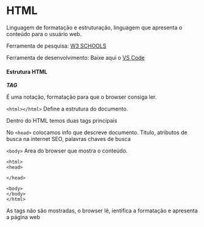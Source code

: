 # HTML

Linguagem de formatação e estruturação, linguagem que apresenta o conteúdo para o usuário web.

Ferramenta de pesquisa: [W3 SCHOOLS](https://www.w3schools.com/)

Ferramenta de desenvolvimento: Baixe aqui o [VS Code](https://code.visualstudio.com/download)


#### Estrutura HTML

***TAG*** 

É uma notação, formatação para que o browser consiga ler.
<br>

```<html></html>```
Define a estrutura do documento.

Dentro do HTML temos duas tags principais

No 
```<head>``` colocamos info que descreve documento.
Titulo, atributos de busca na internet SEO, palavras chaves de busca


```<body>``` Area do browser que mostra o conteúdo.

```
<html>
<head>

</head>

<body>
</body>
</html>
```

As tags não são mostradas, o browser lê, ientifica a formatação e apresenta a página web




